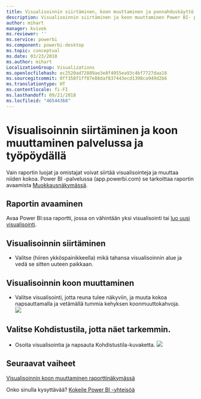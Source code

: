 ```yaml
---
title: Visualisoinnin siirtäminen, koon muuttaminen ja ponnahduskäyttö
description: Visualisoinnin siirtäminen ja koon muuttaminen Power BI- palvelussa ja työpöydällä
author: mihart
manager: kvivek
ms.reviewer: ''
ms.service: powerbi
ms.component: powerbi-desktop
ms.topic: conceptual
ms.date: 03/23/2018
ms.author: mihart
LocalizationGroup: Visualizations
ms.openlocfilehash: ec2520ad72889ae3e8f4955ea93c4bf7727daa18
ms.sourcegitcommit: 0ff358f1ff87e88daf837443ecd1398ca949d2b6
ms.translationtype: HT
ms.contentlocale: fi-FI
ms.lasthandoff: 09/21/2018
ms.locfileid: "46544368"
---
```

# <a name="move-and-resize-a-visualization-in-a-report-in-power-bi-service-and-power-bi-desktop"></a>Visualisoinnin siirtäminen ja koon muuttaminen palvelussa ja työpöydällä
Vain raportin luojat ja omistajat voivat siirtää visualisointeja ja muuttaa niiden kokoa. Power BI -palvelussa (app.powerbi.com) se tarkoittaa raportin avaamista  [Muokkausnäkymässä](../consumer/end-user-reading-view.md).

## <a name="open-the-report"></a>Raportin avaaminen
Avaa Power BI:ssa raportti, jossa on vähintään yksi visualisointi tai [luo uusi visualisointi](power-bi-report-add-visualizations-i.md). 

## <a name="move-the-visualization"></a>Visualisoinnin siirtäminen
* Valitse (hiiren ykköspainikkeella) mikä tahansa visualisoinnin alue ja vedä se sitten uuteen paikkaan.

## <a name="resize-the-visualization"></a>Visualisoinnin koon muuttaminen
* Valitse visualisointi, jotta reuna tulee näkyviin, ja muuta kokoa napsauttamalla ja vetämällä tummia kehyksen koonmuuttokahvoja.  
  ![](media/power-bi-visualization-move-and-resize/untitled.gif)

## <a name="select-focus-mode-to-see-more-detail"></a>Valitse Kohdistustila, jotta näet tarkemmin.
* Osoita visualisointia ja napsauta Kohdistustila-kuvaketta.
  ![](media/power-bi-visualization-move-and-resize/pbi_popouticon.jpg)

## <a name="next-steps"></a>Seuraavat vaiheet
[Visualisoinnin koon muuttaminen raporttinäkymässä](../service-dashboard-edit-tile.md)  

Onko sinulla kysyttävää? [Kokeile Power BI -yhteisöä](http://community.powerbi.com/)